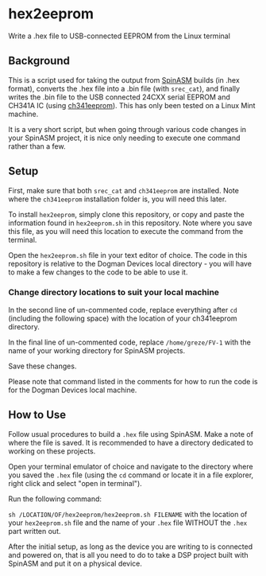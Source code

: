 # hex2eeprom

Write a .hex file to USB-connected EEPROM from the Linux terminal

## Background

This is a script used for taking the output from [SpinASM](http://www.spinsemi.com/products.html) builds (in .hex format), converts the .hex file into a .bin file (with `srec_cat`), and finally writes the .bin file to the USB connected 24CXX serial EEPROM  and CH341A IC (using [ch341eeprom](https://github.com/command-tab/ch341eeprom)). This has only been tested on a Linux Mint machine.

It is a very short script, but when going through various code changes in your SpinASM project, it is nice only needing to execute one command rather than a few.

## Setup
First, make sure that both `srec_cat` and `ch341eeprom` are installed. Note where the `ch341eeprom` installation folder is, you will need this later.

To install `hex2eeprom`, simply clone this repository, or copy and paste the information found in `hex2eeprom.sh` in this repository. Note where you save this file, as you will need this location to execute the command from the terminal.

Open the `hex2eeprom.sh` file in your text editor of choice. The code in this repository is relative to the Dogman Devices local directory - you will have to make a few changes to the code to be able to use it.

### Change directory locations to suit your local machine

In the second line of un-commented code, replace everything after `cd ` (including the following space) with the location of your ch341eeprom directory.

In the final line of un-commented code, replace `/home/greze/FV-1` with the name of your working directory for SpinASM projects.

Save these changes.

Please note that command listed in the comments for how to run the code is for the Dogman Devices local machine.

## How to Use

Follow usual procedures to build a `.hex` file using SpinASM. Make a note of where the file is saved. It is recommended to have a directory dedicated to working on these projects.

Open your terminal emulator of choice and navigate to the directory where you saved the `.hex` file (using the `cd` command or locate it in a file explorer, right click and select "open in terminal").

Run the following command:

`sh /LOCATION/OF/hex2eeprom/hex2eeprom.sh FILENAME` with the location of your `hex2eeprom.sh` file and the name of your `.hex` file WITHOUT the `.hex` part written out.

After the initial setup, as long as the device you are writing to is connected and powered on, that is all you need to do to take a DSP project built with SpinASM and put it on a physical device.

